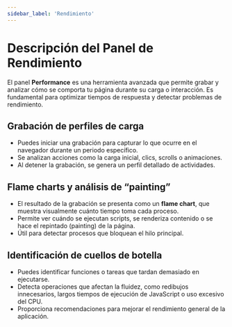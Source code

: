 ```yaml
---
sidebar_label: 'Rendimiento'
---
```


# Descripción del Panel de Rendimiento

El panel **Performance** es una herramienta avanzada que permite grabar y analizar cómo se comporta tu página durante su carga o interacción. Es fundamental para optimizar tiempos de respuesta y detectar problemas de rendimiento.

## Grabación de perfiles de carga

- Puedes iniciar una grabación para capturar lo que ocurre en el navegador durante un periodo específico.
- Se analizan acciones como la carga inicial, clics, scrolls o animaciones.
- Al detener la grabación, se genera un perfil detallado de actividades.

## Flame charts y análisis de “painting”

- El resultado de la grabación se presenta como un **flame chart**, que muestra visualmente cuánto tiempo toma cada proceso.
- Permite ver cuándo se ejecutan scripts, se renderiza contenido o se hace el repintado (painting) de la página.
- Útil para detectar procesos que bloquean el hilo principal.

## Identificación de cuellos de botella

- Puedes identificar funciones o tareas que tardan demasiado en ejecutarse.
- Detecta operaciones que afectan la fluidez, como redibujos innecesarios, largos tiempos de ejecución de JavaScript o uso excesivo del CPU.
- Proporciona recomendaciones para mejorar el rendimiento general de la aplicación.
